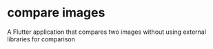 # compare images

A Flutter application that compares two images without using external libraries for comparison

